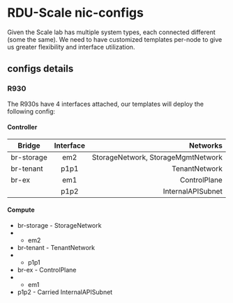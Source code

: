 # RDU-Scale nic-configs

Given the Scale lab has multiple system types, each connected different (some the same). We need to have customized templates per-node to give us greater flexibility and interface utilization.

## configs details

### R930
The R930s have 4 interfaces attached, our templates will deploy the following config:

#### Controller

|   Bridge   |  Interface     |   Networks     |
|------------|:--------------:|---------------:|
| br-storage | em2            | StorageNetwork, StorageMgmtNetwork |
| br-tenant  | p1p1           | TenantNetwork   |
| br-ex      | em1            | ControlPlane    |
|            | p1p2           | InternalAPISubnet |

#### Compute
- br-storage - StorageNetwork
- - em2
- br-tenant - TenantNetwork
- - p1p1
- br-ex - ControlPlane
- - em1
- p1p2 - Carried InternalAPISubnet
